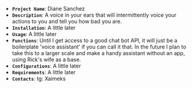 - **`Project Name`**: Diane Sanchez
- **`Description`**: A voice in your ears that will intermittently voice your actions to you and tell you how bad you are.
- **`Installation`**: A little later
- **`Usage`**: A little later
- **`Functions`**: Until I get access to a good chat bot API, it will just be a boilerplate 'voice assistant' if you can call it that.
In the future I plan to take this to a larger scale and make a handy assistant without an app, using Rick's wife as a base.
- **`Configurations`**: A little later
- **`Requirements`**: A little later
- **`Contacts`**: tg: Xaimeks